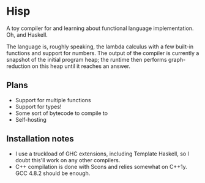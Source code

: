 <!-- vim: set tw=80: -->
# Hisp

A toy compiler for and learning about functional language implementation.  Oh,
and Haskell.

The language is, roughly speaking, the lambda calculus with a few built-in
functions and support for numbers.  The output of the compiler is currently a
snapshot of the initial program heap; the runtime then performs graph-reduction
on this heap until it reaches an answer.

## Plans
- Support for multiple functions
- Support for types!
- Some sort of bytecode to compile to
- Self-hosting

## Installation notes
- I use a truckload of GHC extensions, including Template Haskell, so I doubt
  this'll work on any other compilers.
- C++ compilation is done with Scons and relies somewhat on C++1y.  GCC 4.8.2
  should be enough.

